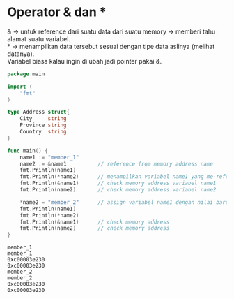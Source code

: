 # Operator & dan \*

& -> untuk reference dari suatu data dari suatu memory -> memberi tahu alamat suatu variabel.\
\* -> menampilkan data tersebut sesuai dengan tipe data aslinya (melihat datanya).\
Variabel biasa kalau ingin di ubah jadi pointer pakai &.

```go
package main

import (
    "fmt"
)

type Address struct{
    City     string
    Province string
    Country  string
}

func main() {
    name1 := "member_1"
    name2 := &name1          // reference from memory address name
    fmt.Println(name1)
    fmt.Println(*name2)      // menampilkan variabel name1 yang me-reference variabel name harus dengan operator *
    fmt.Println(&name1)      // check memory address variabel name1
    fmt.Println(name2)       // check memory address variabel name2

    *name2 = "member_2"      // assign variabel name1 dengan nilai baru yang me-reference variabel name dengan tipe string
    fmt.Println(name1)
    fmt.Println(*name2)
    fmt.Println(&name1)      // check memory address
    fmt.Println(name2)       // check memory address
}
```

```
member_1
member_1
0xc00003e230
0xc00003e230
member_2
member_2
0xc00003e230
0xc00003e230
```

